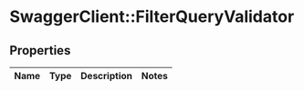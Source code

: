 # SwaggerClient::FilterQueryValidator

## Properties
Name | Type | Description | Notes
------------ | ------------- | ------------- | -------------


